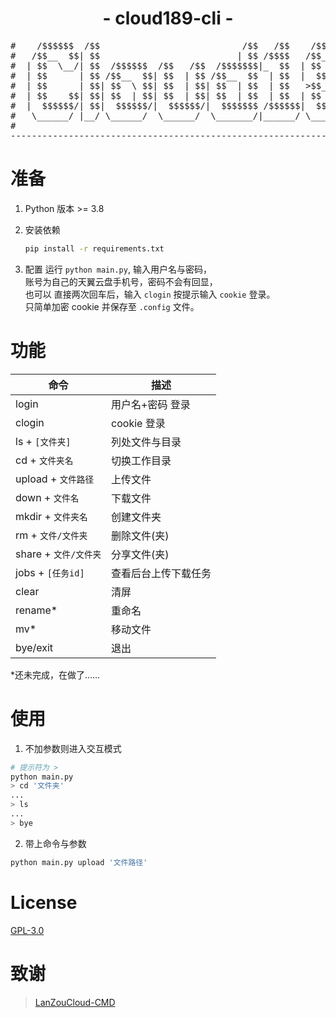 <h1 align="center">- cloud189-cli -</h3>
<pre>
#    /$$$$$$  /$$                           /$$   /$$    /$$$$$$   /$$$$$$ 
#   /$$__  $$| $$                          | $$ /$$$$   /$$__  $$ /$$__  $$
#  | $$  \__/| $$  /$$$$$$  /$$   /$$  /$$$$$$$|_  $$  | $$  \ $$| $$  \ $$
#  | $$      | $$ /$$__  $$| $$  | $$ /$$__  $$  | $$  |  $$$$$$/|  $$$$$$$
#  | $$      | $$| $$  \ $$| $$  | $$| $$  | $$  | $$   >$$__  $$ \____  $$
#  | $$    $$| $$| $$  | $$| $$  | $$| $$  | $$  | $$  | $$  \ $$ /$$  \ $$
#  |  $$$$$$/| $$|  $$$$$$/|  $$$$$$/|  $$$$$$$ /$$$$$$|  $$$$$$/|  $$$$$$/
#   \______/ |__/ \______/  \______/  \_______/|______/ \______/  \______/ 
#                                                                          
--------------------------------------------------------------------------
</pre>

# 准备
1. Python 版本 >= 3.8

2. 安装依赖
    ```sh
    pip install -r requirements.txt
    ```

3. 配置
运行 ``python main.py``, 输入用户名与密码，  
账号为自己的天翼云盘手机号，密码不会有回显，  
也可以 直接两次回车后，输入 `clogin` 按提示输入 `cookie` 登录。  
只简单加密 cookie 并保存至 `.config` 文件。

# 功能

|命令                    |描述                   |
|------------------------|-----------------------|
|login                   |用户名+密码 登录       |
|clogin                  |cookie 登录            |
|ls     + `[文件夹]`     |列处文件与目录         |
|cd     + `文件夹名`     |切换工作目录           |
|upload + `文件路径`     |上传文件               |
|down   + `文件名`       |下载文件               |
|mkdir  + `文件夹名`     |创建文件夹             |
|rm     + `文件/文件夹`  |删除文件(夹)           |
|share  + `文件/文件夹`  |分享文件(夹)           |
|jobs   + `[任务id]`     |查看后台上传下载任务   |
|clear                   |清屏                   |
|rename*                 |重命名                 |
|mv*                     |移动文件               |
|bye/exit                |退出                   |

*还未完成，在做了……

# 使用
1. 不加参数则进入交互模式
```sh
# 提示符为 >
python main.py
> cd '文件夹'
...
> ls
...
> bye
```

2. 带上命令与参数  
```sh
python main.py upload '文件路径'
```  

# License

[GPL-3.0](https://github.com/Aruelius/main/blob/master/LICENSE)

# 致谢

> [LanZouCloud-CMD](https://github.com/zaxtyson/LanZouCloud-CMD)